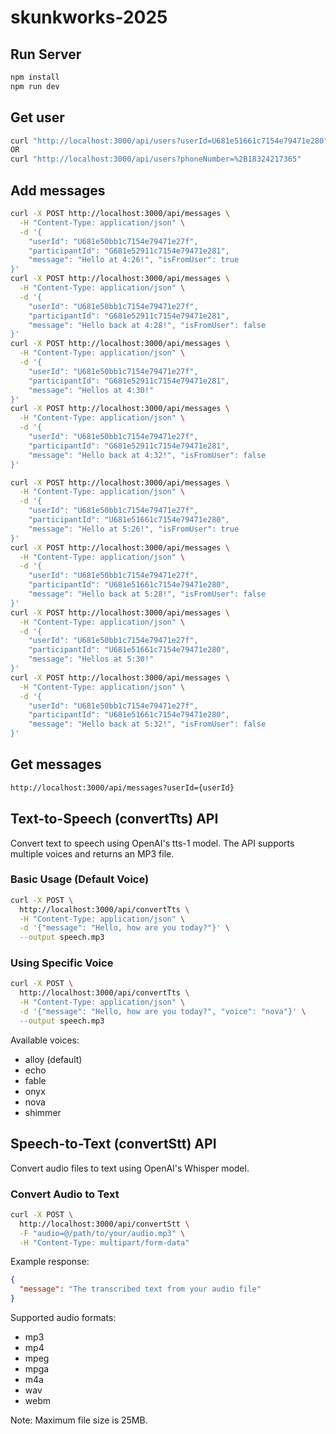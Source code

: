 # skunkworks-2025

## Run Server
```bash
npm install
npm run dev
```

## Get user
```bash
curl "http://localhost:3000/api/users?userId=U681e51661c7154e79471e280"
OR
curl "http://localhost:3000/api/users?phoneNumber=%2B18324217365"
```

## Add messages
```bash
curl -X POST http://localhost:3000/api/messages \
  -H "Content-Type: application/json" \
  -d '{
    "userId": "U681e50bb1c7154e79471e27f",
    "participantId": "G681e52911c7154e79471e281",
    "message": "Hello at 4:26!", "isFromUser": true
}'
curl -X POST http://localhost:3000/api/messages \
  -H "Content-Type: application/json" \
  -d '{
    "userId": "U681e50bb1c7154e79471e27f",
    "participantId": "G681e52911c7154e79471e281",
    "message": "Hello back at 4:28!", "isFromUser": false
}'
curl -X POST http://localhost:3000/api/messages \
  -H "Content-Type: application/json" \
  -d '{
    "userId": "U681e50bb1c7154e79471e27f",
    "participantId": "G681e52911c7154e79471e281",
    "message": "Hellos at 4:30!"                    
}'
curl -X POST http://localhost:3000/api/messages \
  -H "Content-Type: application/json" \
  -d '{
    "userId": "U681e50bb1c7154e79471e27f",
    "participantId": "G681e52911c7154e79471e281",
    "message": "Hello back at 4:32!", "isFromUser": false
}'

curl -X POST http://localhost:3000/api/messages \
  -H "Content-Type: application/json" \
  -d '{
    "userId": "U681e50bb1c7154e79471e27f",
    "participantId": "U681e51661c7154e79471e280",
    "message": "Hello at 5:26!", "isFromUser": true
}'
curl -X POST http://localhost:3000/api/messages \
  -H "Content-Type: application/json" \
  -d '{
    "userId": "U681e50bb1c7154e79471e27f",
    "participantId": "U681e51661c7154e79471e280",
    "message": "Hello back at 5:28!", "isFromUser": false
}'
curl -X POST http://localhost:3000/api/messages \
  -H "Content-Type: application/json" \
  -d '{
    "userId": "U681e50bb1c7154e79471e27f",
    "participantId": "U681e51661c7154e79471e280",
    "message": "Hellos at 5:30!"                    
}'
curl -X POST http://localhost:3000/api/messages \
  -H "Content-Type: application/json" \
  -d '{
    "userId": "U681e50bb1c7154e79471e27f",
    "participantId": "U681e51661c7154e79471e280",
    "message": "Hello back at 5:32!", "isFromUser": false
}'
```

## Get messages
```bash
http://localhost:3000/api/messages?userId={userId}
```

## Text-to-Speech (convertTts) API
Convert text to speech using OpenAI's tts-1 model. The API supports multiple voices and returns an MP3 file.

### Basic Usage (Default Voice)
```bash
curl -X POST \
  http://localhost:3000/api/convertTts \
  -H "Content-Type: application/json" \
  -d '{"message": "Hello, how are you today?"}' \
  --output speech.mp3
```

### Using Specific Voice
```bash
curl -X POST \
  http://localhost:3000/api/convertTts \
  -H "Content-Type: application/json" \
  -d '{"message": "Hello, how are you today?", "voice": "nova"}' \
  --output speech.mp3
```

Available voices:
- alloy (default)
- echo
- fable
- onyx
- nova
- shimmer

## Speech-to-Text (convertStt) API
Convert audio files to text using OpenAI's Whisper model.

### Convert Audio to Text
```bash
curl -X POST \
  http://localhost:3000/api/convertStt \
  -F "audio=@/path/to/your/audio.mp3" \
  -H "Content-Type: multipart/form-data"
```

Example response:
```json
{
  "message": "The transcribed text from your audio file"
}
```

Supported audio formats:
- mp3
- mp4
- mpeg
- mpga
- m4a
- wav
- webm

Note: Maximum file size is 25MB.

